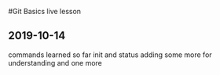 #Git Basics live lesson 

## 2019-10-14

commands learned so far init and status
adding some more for understanding
and one more 
